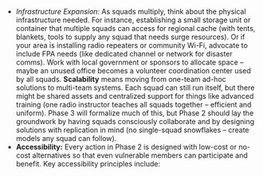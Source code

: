 - _Infrastructure Expansion:_ As squads multiply, think about the physical infrastructure needed. For instance, establishing a small storage unit or container that multiple squads can access for regional cache (with tents, blankets, tools to supply any squad that needs surge resources). Or if your area is installing radio repeaters or community Wi-Fi, advocate to include FPA needs (like dedicated channel or network for disaster comms). Work with local government or sponsors to allocate space – maybe an unused office becomes a volunteer coordination center used by all squads. **Scalability** means moving from one-team ad-hoc solutions to multi-team systems. Each squad can still run itself, but there might be shared assets and centralized support for things like advanced training (one radio instructor teaches all squads together – efficient and uniform). Phase 3 will formalize much of this, but Phase 2 should lay the groundwork by having squads consciously collaborate and by designing solutions with replication in mind (no single-squad snowflakes – create models any squad can follow).  
- **Accessibility:** Every action in Phase 2 is designed with low-cost or no-cost alternatives so that even vulnerable members can participate and benefit. Key accessibility principles include: